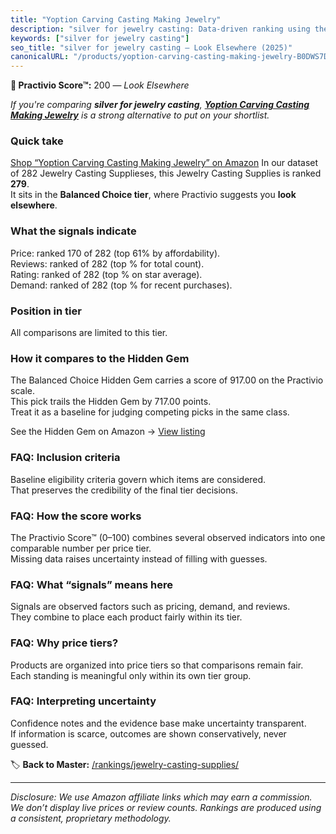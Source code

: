 ```yaml
---
title: "Yoption Carving Casting Making Jewelry"
description: "silver for jewelry casting: Data-driven ranking using the Practivio Score™. Positioned by quality, value, demand, findability, momentum."
keywords: ["silver for jewelry casting"]
seo_title: "silver for jewelry casting — Look Elsewhere (2025)"
canonicalURL: "/products/yoption-carving-casting-making-jewelry-B0DWS7DN5F/"
---
```


**🚫 Practivio Score™:** 200 — _Look Elsewhere_


*If you're comparing **silver for jewelry casting**, **[Yoption Carving Casting Making Jewelry](https://www.amazon.com/dp/B0DWS7DN5F?tag=practivio-20)** is a strong alternative to put on your shortlist.*
### Quick take
[Shop “Yoption Carving Casting Making Jewelry” on Amazon](https://www.amazon.com/dp/B0DWS7DN5F?tag=practivio-20)
In our dataset of 282 Jewelry Casting Supplieses, this Jewelry Casting Supplies is ranked **279**.  
It sits in the **Balanced Choice tier**, where Practivio suggests you **look elsewhere**.

### What the signals indicate
Price: ranked 170 of 282 (top 61% by affordability).  
Reviews: ranked  of 282 (top % for total count).  
Rating: ranked  of 282 (top % on star average).  
Demand: ranked  of 282 (top % for recent purchases).

### Position in tier
All comparisons are limited to this tier.

### How it compares to the Hidden Gem
The Balanced Choice Hidden Gem carries a score of 917.00 on the Practivio scale.  
This pick trails the Hidden Gem by 717.00 points.  
Treat it as a baseline for judging competing picks in the same class.  

See the Hidden Gem on Amazon → [View listing](https://www.amazon.com/dp/B078WP879G?tag=practivio-20)

### FAQ: Inclusion criteria
Baseline eligibility criteria govern which items are considered.  
That preserves the credibility of the final tier decisions.

### FAQ: How the score works
The Practivio Score™ (0–100) combines several observed indicators into one comparable number per price tier.  
Missing data raises uncertainty instead of filling with guesses.

### FAQ: What “signals” means here
Signals are observed factors such as pricing, demand, and reviews.  
They combine to place each product fairly within its tier.

### FAQ: Why price tiers?
Products are organized into price tiers so that comparisons remain fair.  
Each standing is meaningful only within its own tier group.

### FAQ: Interpreting uncertainty
Confidence notes and the evidence base make uncertainty transparent.  
If information is scarce, outcomes are shown conservatively, never guessed.


🏷️ **Back to Master:** [/rankings/jewelry-casting-supplies/](/rankings/jewelry-casting-supplies/)

---
_Disclosure: We use Amazon affiliate links which may earn a commission. We don’t display live prices or review counts. Rankings are produced using a consistent, proprietary methodology._
